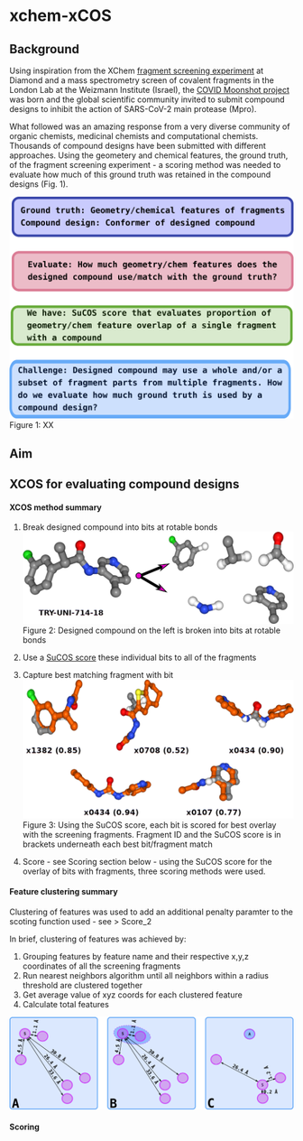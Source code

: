 # xchem-xCOS

## Background
Using inspiration from the XChem [fragment screening experiment](https://www.diamond.ac.uk/covid-19/for-scientists/Main-protease-structure-and-XChem.html) at 
Diamond and a mass spectrometry screen of covalent fragments in the London Lab at the Weizmann Institute (Israel), the [COVID Moonshot project](https://discuss.postera.ai/c/covid)  
was born and the global scientific community invited to submit compound designs to inhibit the action of SARS-CoV-2 main protease (Mpro). 

What followed was an amazing response from a very diverse community of organic chemists, medicinal chemists and computational chemists. Thousands of compound 
designs have been submitted with different approaches. Using the geometery and chemical features, the ground truth, of the fragment screening experiment - 
a scoring method was needed to evaluate how much of this ground truth was retained in the compound designs (Fig. 1).

![unconnected](images/xcos_readme_intro.png)
Figure 1: XX


## Aim

## XCOS for evaluating compound designs

#### XCOS method summary

 1. Break designed compound into bits at rotable bonds
 ![unconnected](images/xcos_step_1.png)
 Figure 2: Designed compound on the left is broken into bits at rotable bonds 
   
 3. Use a [SuCOS score](https://chemrxiv.org/articles/SuCOS_is_Better_than_RMSD_for_Evaluating_Fragment_Elaboration_and_Docking_Poses/8100203/1) these individual bits to all of the fragments
 4. Capture best matching fragment with bit 
![unconnected](images/xcos_step_2_3.png)
Figure 3: Using the SuCOS score, each bit is scored for best overlay with the screening fragments. Fragment ID and the SuCOS score is in brackets underneath each best bit/fragment match
5. Score - see Scoring section below - using the SuCOS score for the overlay of bits with fragments, three scoring methods were used. 

#### Feature clustering summary
Clustering of features was used to add an additional penalty paramter to the scoting function used - see > Score_2

In brief, clustering of features was achieved by:

 1. Grouping features by feature name and their respective x,y,z coordinates of all the screening fragments
 3. Run nearest neighbors algorithm until all neighbors within a radius threshold are clustered together 
 4. Get average value of xyz coords for each clustered feature 
 4. Calculate total features  
 
![unconnected](images/feat_cluster_step_1.PNG)

#### Scoring





## 